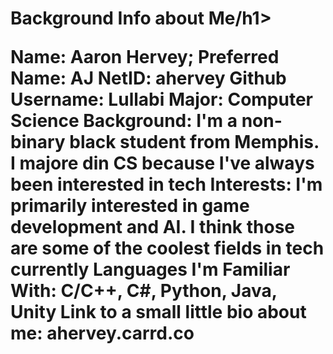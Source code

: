 <h1>Background Info about Me/h1>

Name: Aaron Hervey; Preferred Name: AJ
NetID: ahervey
Github Username: Lullabi
Major: Computer Science
Background: I'm a non-binary black student from Memphis. I majore din CS because I've always been interested in tech
Interests: I'm primarily interested in game development and AI. I think those are some of the coolest fields in tech currently
Languages I'm Familiar With: C/C++, C#, Python, Java, Unity
Link to a small little bio about me: ahervey.carrd.co
